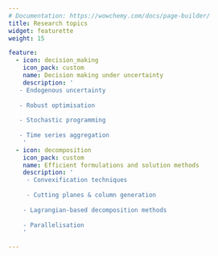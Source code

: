 ```yaml
---
# Documentation: https://wowchemy.com/docs/page-builder/
title: Research topics
widget: featurette 
weight: 15

feature:
  - icon: decision_making
    icon_pack: custom
    name: Decision making under uncertainty
    description: '
   - Endogenous uncertainty
   
   - Robust optimisation
   
   - Stochastic programming
   
   - Time series aggregation
    '
  - icon: decomposition 
    icon_pack: custom
    name: Efficient formulations and solution methods
    description: '
     - Convexification techniques
     
     - Cutting planes & column generation
     
    - Lagrangian-based decomposition methods
    
    - Parallelisation
    '

---
```

<style>
   #research .row.featurette {justify-content: center}
    #research .row.featurette .col-12:nth-child(3), 
    #research .row.featurette .col-12:nth-child(4) {
    max-width: 100% !important;
    flex: 0 0 50%; }
 </style>